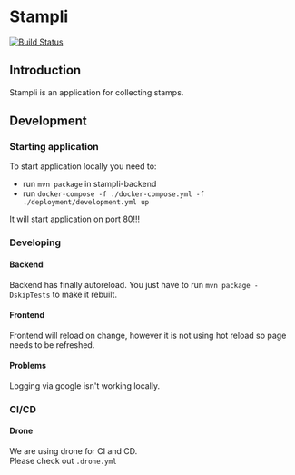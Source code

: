 # Stampli

[![Build Status](https://drone.at.hsp.sh/api/badges/oneacik/stampli/status.svg)](https://drone.at.hsp.sh/oneacik/stampli)

## Introduction

Stampli is an application for collecting stamps.

## Development

### Starting application

To start application locally you need to:  
- run `mvn package` in stampli-backend  
- run `docker-compose -f ./docker-compose.yml -f ./deployment/development.yml up`  

It will start application on port 80!!!

### Developing

#### Backend

Backend has finally autoreload.
You just have to run `mvn package -DskipTests` to make it rebuilt.

#### Frontend

Frontend will reload on change, however it is not using hot reload so page needs to be refreshed.

#### Problems

Logging via google isn't working locally.

### CI/CD

#### Drone

We are using drone for CI and CD.  
Please check out `.drone.yml`
